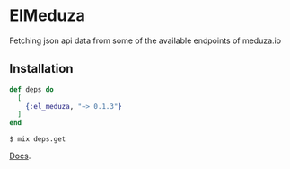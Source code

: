 # ElMeduza

Fetching json api data from some of the available endpoints of meduza.io

## Installation

```elixir
def deps do
  [
    {:el_meduza, "~> 0.1.3"}
  ]
end
```

`$ mix deps.get`

[Docs](https://hexdocs.pm/el_meduza).
